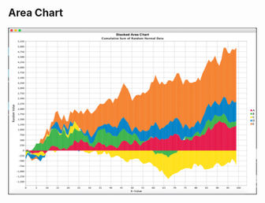## Area Chart

![alt text](https://github.com/cmabdullah/DataVisualization/blob/master/graph.png "")
